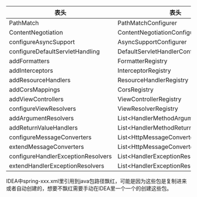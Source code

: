 |  表头   | 表头  |
|  ----  | ----  |
| PathMatch | PathMatchConfigurer |
| ContentNegotiation | ContentNegotiationConfigurer |
|  configureAsyncSupport|AsyncSupportConfigurer |
|  configureDefaultServletHandling|DefaultServletHandlerConfigurer |
|  addFormatters|FormatterRegistry |
|  addInterceptors|InterceptorRegistry |
|  addResourceHandlers|ResourceHandlerRegistry |
|  addCorsMappings|CorsRegistry |
|  addViewControllers|ViewControllerRegistry |
|  configureViewResolvers|ViewResolverRegistry |
|  addArgumentResolvers|List\<HandlerMethodArgumentResolver> |
|  addReturnValueHandlers|List\<HandlerMethodReturnValueHandler> |
|  configureMessageConverters|List<HttpMessageConverter<?>> |
|  extendMessageConverters|List<HttpMessageConverter<?>> |
|  configureHandlerExceptionResolvers|List\<HandlerExceptionResolver> |
|  extendHandlerExceptionResolvers|List\<HandlerExceptionResolver> |


IDEA中spring-xxx.xml里引用到java包路径飘红，可能是因为这些包是复制进来或者自动创建的，想要不飘红需要手动在IDEA里一个一个的创建这些包。
